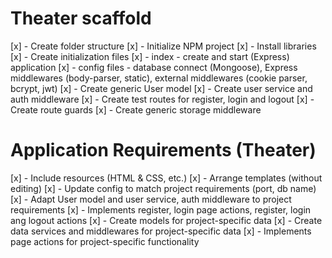 # Theater scaffold

[x] - Create folder structure
[x] - Initialize NPM project
[x] - Install libraries
[x] - Create initialization files
[x] - index - create and start (Express) application
[x] - config files - database connect (Mongoose), Express middlewares (body-parser, static),
external middlewares (cookie parser, bcrypt, jwt)
[x] - Create generic User model
[x] - Create user service and auth middleware
[x] - Create test routes for register, login and logout
[x] - Create route guards
[x] - Create generic storage middleware

# Application Requirements (Theater)

[x] - Include resources (HTML & CSS, etc.)
[x] - Arrange templates (without editing)
[x] - Update config to match project requirements (port, db name)
[x] - Adapt User model and user service, auth middleware to project requirements
[x] - Implements register, login page actions, register, login ang logout actions
[x] - Create models for project-specific data
[x] - Create data services and middlewares for project-specific data
[x] - Implements page actions for project-specific functionality
